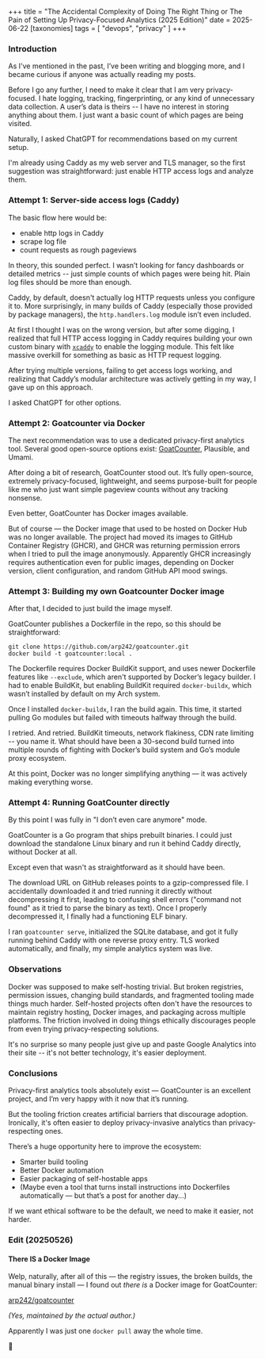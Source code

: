 +++
title = "The Accidental Complexity of Doing The Right Thing or The Pain of Setting Up Privacy-Focused Analytics (2025 Edition)"
date = 2025-06-22
[taxonomies]
tags = [ "devops", "privacy" ]
+++

### Introduction

As I've mentioned in the past, I’ve been writing and blogging more, and I
became curious if anyone was actually reading my posts.

Before I go any further, I need to make it clear that I am very
privacy-focused. I hate logging, tracking, fingerprinting, or any kind of
unnecessary data collection. A user’s data is theirs -- I have no interest in
storing anything about them. I just want a basic count of which pages are being
visited.

Naturally, I asked ChatGPT for recommendations based on my current setup.

I'm already using Caddy as my web server and TLS manager, so the first
suggestion was straightforward: just enable HTTP access logs and analyze them.

### Attempt 1: Server-side access logs (Caddy)

The basic flow here would be:
- enable http logs in Caddy
- scrape log file
- count requests as rough pageviews

In theory, this sounded perfect. I wasn’t looking for fancy dashboards or
detailed metrics -- just simple counts of which pages were being hit. Plain log
files should be more than enough.

Caddy, by default, doesn't actually log HTTP requests unless you configure it
to. More surprisingly, in many builds of Caddy (especially those provided by
package managers), the `http.handlers.log` module isn’t even included.

At first I thought I was on the wrong version, but after some digging, I
realized that full HTTP access logging in Caddy requires building your own
custom binary with [`xcaddy`](https://caddyserver.com/docs/build#xcaddy) to
enable the logging module. This felt like massive overkill for something as
basic as HTTP request logging.

After trying multiple versions, failing to get access logs working, and
realizing that Caddy’s modular architecture was actively getting in my way, I
gave up on this approach.

I asked ChatGPT for other options.

### Attempt 2: Goatcounter via Docker

The next recommendation was to use a dedicated privacy-first analytics tool.
Several good open-source options exist:
[GoatCounter](https://github.com/arp242/goatcounter), Plausible, and Umami.

After doing a bit of research, GoatCounter stood out. It’s fully open-source,
extremely privacy-focused, lightweight, and seems purpose-built for people like
me who just want simple pageview counts without any tracking nonsense.

Even better, GoatCounter has Docker images available.

But of course — the Docker image that used to be hosted on Docker Hub was no
longer available. The project had moved its images to GitHub Container Registry
(GHCR), and GHCR was returning permission errors when I tried to pull the image
anonymously. Apparently GHCR increasingly requires authentication even for
public images, depending on Docker version, client configuration, and random
GitHub API mood swings.

### Attempt 3: Building my own Goatcounter Docker image

After that, I decided to just build the image myself.

GoatCounter publishes a Dockerfile in the repo, so this should be
straightforward:

```
git clone https://github.com/arp242/goatcounter.git
docker build -t goatcounter:local .
```

The Dockerfile requires Docker BuildKit support, and uses newer Dockerfile
features like `--exclude`, which aren't supported by Docker’s legacy builder. I
had to enable BuildKit, but enabling BuildKit required `docker-buildx`, which
wasn’t installed by default on my Arch system.

Once I installed `docker-buildx`, I ran the build again. This time, it started
pulling Go modules but failed with timeouts halfway through the build.

I retried. And retried. BuildKit timeouts, network flakiness, CDN rate limiting
-- you name it. What should have been a 30-second build turned into multiple
rounds of fighting with Docker’s build system and Go’s module proxy ecosystem.

At this point, Docker was no longer simplifying anything — it was actively
making everything worse.

### Attempt 4: Running GoatCounter directly

By this point I was fully in "I don’t even care anymore" mode.

GoatCounter is a Go program that ships prebuilt binaries. I could just download
the standalone Linux binary and run it behind Caddy directly, without Docker at
all.

Except even that wasn't as straightforward as it should have been.

The download URL on GitHub releases points to a gzip-compressed file. I
accidentally downloaded it and tried running it directly without decompressing
it first, leading to confusing shell errors ("command not found" as it tried to
parse the binary as text). Once I properly decompressed it, I finally had a
functioning ELF binary.

I ran `goatcounter serve`, initialized the SQLite database, and got it fully
running behind Caddy with one reverse proxy entry. TLS worked automatically,
and finally, my simple analytics system was live.

### Observations

Docker was supposed to make self-hosting trivial. But broken registries,
permission issues, changing build standards, and fragmented tooling made things
much harder. Self-hosted projects often don't have the resources to maintain
registry hosting, Docker images, and packaging across multiple platforms.
The friction involved in doing things ethically discourages people from even
trying privacy-respecting solutions.

It's no surprise so many people just give up and paste Google Analytics into
their site -- it's not better technology, it's easier deployment.

### Conclusions

Privacy-first analytics tools absolutely exist — GoatCounter is an excellent
project, and I’m very happy with it now that it’s running.

But the tooling friction creates artificial barriers that discourage adoption.
Ironically, it's often easier to deploy privacy-invasive analytics than
privacy-respecting ones.

There’s a huge opportunity here to improve the ecosystem:

- Smarter build tooling
- Better Docker automation
- Easier packaging of self-hostable apps
- (Maybe even a tool that turns install instructions into Dockerfiles
  automatically — but that’s a post for another day...)

If we want ethical software to be the default, we need to make it easier, not
harder.

### Edit (20250526)

#### There **IS** a Docker Image

Welp, naturally, after all of this — the registry issues, the broken builds, the
manual binary install — I found out *there is* a Docker image for GoatCounter:

[arp242/goatcounter](https://hub.docker.com/r/arp242/goatcounter)

*(Yes, maintained by the actual author.)*

Apparently I was just one `docker pull` away the whole time.

:facepalm:
